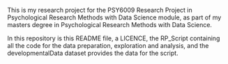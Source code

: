 This is my research project for the PSY6009 Research Project in Psychological Research Methods with Data Science module, as part of my masters degree in Psychological Research Methods with Data Science.

In this repository is this README file, a LICENCE, the RP_Script containing all the code for the data preparation, exploration and analysis, and the developmentalData dataset provides the data for the script. 